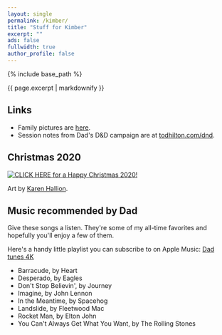 ```yaml
---
layout: single
permalink: /kimber/
title: "Stuff for Kimber"
excerpt: ""
ads: false
fullwidth: true
author_profile: false
---
```


{% include base_path %}

{{ page.excerpt | markdownify }}

## Links

* Family pictures are [here](https://photos.todhilton.com/Personal).
* Session notes from Dad's D&D campaign are at [todhilton.com/dnd](https://todhilton.com/dnd).

## Christmas 2020

[![CLICK HERE for a Happy Christmas 2020!](/kimber/Kaylee-EverythingsShiny-byKarenHallion.jpg)](/kimber/JewelStaite-cameo.mp4)

Art by [Karen Hallion](https://www.karenhallion.com/).

## Music recommended by Dad

Give these songs a listen. They're some of my all-time favorites and hopefully you'll enjoy a few of them.

Here's a handy little playlist you can subscribe to on Apple Music: [Dad tunes 4K](https://music.apple.com/us/playlist/dad-tunes-4k/pl.u-76oNkLNsWko5xG)

* Barracude, by Heart
* Desperado, by Eagles
* Don't Stop Believin', by Journey
* Imagine, by John Lennon
* In the Meantime, by Spacehog
* Landslide, by Fleetwood Mac
* Rocket Man, by Elton John
* You Can't Always Get What You Want, by The Rolling Stones
